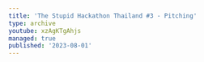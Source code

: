 ```yaml
---
title: 'The Stupid Hackathon Thailand #3 - Pitching'
type: archive
youtube: xzAgKTgAhjs
managed: true
published: '2023-08-01'
---
```

